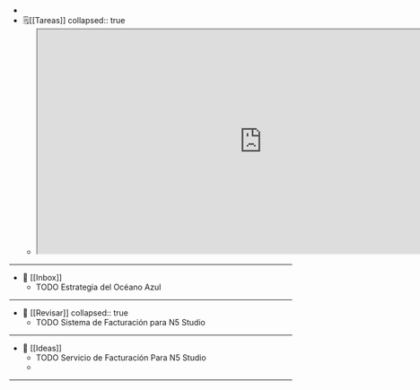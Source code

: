 -
- 🗒️[[Tareas]]
  collapsed:: true
	- <html><iframe src="https://ticktick.com/webapp/#q/all/today" height="400" width="800" name="demo">
	    <p>Su navegador no es compatible con iframes</p>
	  </iframe>
	  </html>
- ---
- 📩 [[Inbox]]
	- TODO Estrategia del Océano Azul
- ---
- 🔎 [[Revisar]]
  collapsed:: true
	- TODO Sistema de Facturación para N5 Studio
- ---
- 🧠 [[Ideas]]
	- TODO Servicio de Facturación Para N5 Studio
	-
- ---